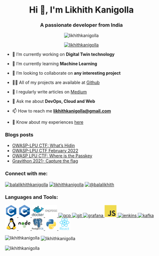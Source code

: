 <h1 align="center">Hi 👋, I'm Likhith Kanigolla</h1>
<h3 align="center">A passionate developer from India</h3>

<p align="center"> <img src="https://komarev.com/ghpvc/?username=likhithkanigolla&label=Profile%20views&color=0e75b6&style=flat" alt="likhithkanigolla" /> </p>

<p align="center"> <a href="https://github.com/ryo-ma/github-profile-trophy"><img src="https://github-profile-trophy.vercel.app/?username=likhithkanigolla&title=Commit,MultiLanguage,PullRequest,Repositories,Experience,Issue,Followers,Review&theme=onedark&align" alt="likhithkanigolla" /></a> </p>



- 🔭 I’m currently working on **Digital Twin technology**

- 🌱 I’m currently learning **Machine Learning**

- 👯 I’m looking to collaborate on **any interesting project**

- 👨‍💻 All of my projects are available at [Github](https://github.com/likhithkanigolla/likhithkanigolla)

- 📝 I regularly write articles on [Medium](https://medium.com/@balalikhith)

- 💬 Ask me about **DevOps, Cloud and Web**

- 📫 How to reach me **likhithkanigolla@gmail.com**

- 📄 Know about my experiences [here](https://drive.google.com/file/d/1JUupP-tM2ErHghEJqCEvfNpn9nRH6i_c/view)

### Blogs posts
<!-- BLOG-POST-LIST:START -->
- [OWASP-LPU CTF: What’s Hidin](https://balalikhith.medium.com/owasp-lpu-ctf-whats-hidin-ff401d6a3380?source=rss-2660571e5f30------2)
- [OWASP-LPU CTF February 2022](https://balalikhith.medium.com/owasp-lpu-ctf-february-2022-a4fdd8a022ee?source=rss-2660571e5f30------2)
- [OWASP LPU CTF: Where is the Passkey](https://balalikhith.medium.com/owasp-lpu-ctf-where-is-the-passkey-20e0ed3f868a?source=rss-2660571e5f30------2)
- [Gravithon 2021- Capture the flag](https://balalikhith.medium.com/gravithon-2021-capture-the-flag-e50735cad1bb?source=rss-2660571e5f30------2)
<!-- BLOG-POST-LIST:END -->

<h3 align="left">Connect with me:</h3>
<p align="left">
<a href="https://linkedin.com/in/balalikhithkanigolla" target="blank"><img align="center" src="https://raw.githubusercontent.com/rahuldkjain/github-profile-readme-generator/master/src/images/icons/Social/linked-in-alt.svg" alt="balalikhithkanigolla" height="30" width="40" /></a>
<a href="https://instagram.com/likhithkanigolla" target="blank"><img align="center" src="https://raw.githubusercontent.com/rahuldkjain/github-profile-readme-generator/master/src/images/icons/Social/instagram.svg" alt="likhithkanigolla" height="30" width="40" /></a>
<a href="https://medium.com/@balalikhith" target="blank"><img align="center" src="https://raw.githubusercontent.com/rahuldkjain/github-profile-readme-generator/master/src/images/icons/Social/medium.svg" alt="@balalikhith" height="30" width="40" /></a>
</p>

<h3 align="left">Languages and Tools:</h3>
<p align="left"> <a href="https://www.cprogramming.com/" target="_blank" rel="noreferrer"> <img src="https://raw.githubusercontent.com/devicons/devicon/master/icons/c/c-original.svg" alt="c" width="40" height="40"/> </a> <a href="https://www.w3schools.com/cpp/" target="_blank" rel="noreferrer"> <img src="https://raw.githubusercontent.com/devicons/devicon/master/icons/cplusplus/cplusplus-original.svg" alt="cplusplus" width="40" height="40"/> </a> <a href="https://www.docker.com/" target="_blank" rel="noreferrer"> <img src="https://raw.githubusercontent.com/devicons/devicon/master/icons/docker/docker-original-wordmark.svg" alt="docker" width="40" height="40"/> </a> <a href="https://expressjs.com" target="_blank" rel="noreferrer"> <img src="https://raw.githubusercontent.com/devicons/devicon/master/icons/express/express-original-wordmark.svg" alt="express" width="40" height="40"/> </a> <a href="https://cloud.google.com" target="_blank" rel="noreferrer"> <img src="https://www.vectorlogo.zone/logos/google_cloud/google_cloud-icon.svg" alt="gcp" width="40" height="40"/> </a> <a href="https://git-scm.com/" target="_blank" rel="noreferrer"> <img src="https://www.vectorlogo.zone/logos/git-scm/git-scm-icon.svg" alt="git" width="40" height="40"/> </a> <a href="https://grafana.com" target="_blank" rel="noreferrer"> <img src="https://www.vectorlogo.zone/logos/grafana/grafana-icon.svg" alt="grafana" width="40" height="40"/> </a> <a href="https://developer.mozilla.org/en-US/docs/Web/JavaScript" target="_blank" rel="noreferrer"> <img src="https://raw.githubusercontent.com/devicons/devicon/master/icons/javascript/javascript-original.svg" alt="javascript" width="40" height="40"/> </a> <a href="https://www.jenkins.io" target="_blank" rel="noreferrer"> <img src="https://www.vectorlogo.zone/logos/jenkins/jenkins-icon.svg" alt="jenkins" width="40" height="40"/> </a> <a href="https://kafka.apache.org/" target="_blank" rel="noreferrer"> <img src="https://www.vectorlogo.zone/logos/apache_kafka/apache_kafka-icon.svg" alt="kafka" width="40" height="40"/> </a> <a href="https://www.linux.org/" target="_blank" rel="noreferrer"> <img src="https://raw.githubusercontent.com/devicons/devicon/master/icons/linux/linux-original.svg" alt="linux" width="40" height="40"/> </a> <a href="https://nodejs.org" target="_blank" rel="noreferrer"> <img src="https://raw.githubusercontent.com/devicons/devicon/master/icons/nodejs/nodejs-original-wordmark.svg" alt="nodejs" width="40" height="40"/> </a> <a href="https://www.postgresql.org" target="_blank" rel="noreferrer"> <img src="https://raw.githubusercontent.com/devicons/devicon/master/icons/postgresql/postgresql-original-wordmark.svg" alt="postgresql" width="40" height="40"/> </a> <a href="https://www.python.org" target="_blank" rel="noreferrer"> <img src="https://raw.githubusercontent.com/devicons/devicon/master/icons/python/python-original.svg" alt="python" width="40" height="40"/> </a> <a href="https://reactjs.org/" target="_blank" rel="noreferrer"> <img src="https://raw.githubusercontent.com/devicons/devicon/master/icons/react/react-original-wordmark.svg" alt="react" width="40" height="40"/> </a> </p>

<p><img align="left" src="https://github-readme-stats.vercel.app/api/top-langs?username=likhithkanigolla&show_icons=true&locale=en&layout=compact" alt="likhithkanigolla" /></p>

<p>&nbsp;<img align="center" src="https://github-readme-stats.vercel.app/api?username=likhithkanigolla&show_icons=true&locale=en" alt="likhithkanigolla" /></p>

<p><img align="center" src="https://github-readme-streak-stats.herokuapp.com/?user=likhithkanigolla&" alt="likhithkanigolla" /></p>
